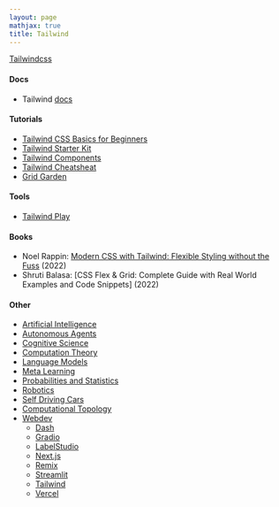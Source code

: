 ```yaml
---
layout: page
mathjax: true
title: Tailwind
---
```

[Tailwindcss](https://tailwindcss.com/)

#### Docs
* Tailwind [docs](https://tailwindcss.com/docs/installation)

#### Tutorials
* [Tailwind CSS Basics for Beginners](https://daily.dev/blog/tailwind-css-basics-for-beginners)
* [Tailwind Starter Kit](https://www.creative-tim.com/learning-lab/tailwind-starter-kit/documentation/react/navbars)
* [Tailwind Components](https://www.creative-tim.com/twcomponents/)
* [Tailwind Cheatsheat](https://nerdcave.com/tailwind-cheat-sheet)
* [Grid Garden](https://cssgridgarden.com/)

#### Tools
* [Tailwind Play](https://play.tailwindcss.com/)

#### Books
* Noel Rappin: [Modern CSS with Tailwind: Flexible Styling without the Fuss](https://www.amazon.com/Modern-CSS-Tailwind-Flexible-Styling/dp/1680508180) (2022)
* Shruti Balasa: [CSS Flex & Grid: Complete Guide with Real World Examples and Code Snippets] (2022)

#### Other
* [Artificial Intelligence](/artificial_intelligence)
* [Autonomous Agents](/autonomous_agents)
* [Cognitive Science](/cognitive_science)
* [Computation Theory](/computation_theory)
* [Language Models](/language_models)
* [Meta Learning](/meta_learning)
* [Probabilities and Statistics](/probabilities_and_statistics)
* [Robotics](/robotics)
* [Self Driving Cars](/self_driving_cars)
* [Computational Topology](/computational_topology)
* [Webdev](/webdev)
  * [Dash](/webdev/dash)
  * [Gradio](/webdev/gradio)
  * [LabelStudio](/webdev/label_studio)
  * [Next.js](/webdev/next_js)
  * [Remix](/webdev/remix)
  * [Streamlit](/webdev/streamlit)
  * [Tailwind](/webdev/tailwind)
  * [Vercel](/webdev/vercel)
